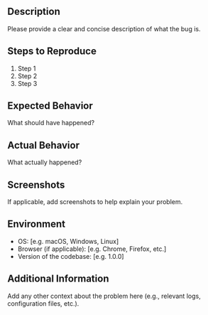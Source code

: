 ## Description

Please provide a clear and concise description of what the bug is.

## Steps to Reproduce

1. Step 1
2. Step 2
3. Step 3

## Expected Behavior

What should have happened?

## Actual Behavior

What actually happened?

## Screenshots

If applicable, add screenshots to help explain your problem.

## Environment

- OS: [e.g. macOS, Windows, Linux]
- Browser (if applicable): [e.g. Chrome, Firefox, etc.]
- Version of the codebase: [e.g. 1.0.0]

## Additional Information

Add any other context about the problem here (e.g., relevant logs, configuration files, etc.).
